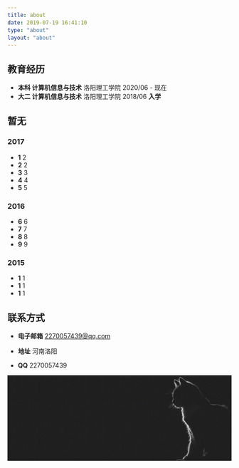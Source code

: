 ```yaml
---
title: about
date: 2019-07-19 16:41:10
type: "about"
layout: "about"
---
```



## 教育经历
* <b>本科 计算机信息与技术</b>
洛阳理工学院
2020/06 - 现在
* <b>大二 计算机信息与技术</b>
洛阳理工学院
2018/06
<b>入学</b>

## 暂无
### 2017
* <b>1</b>
2
* <b>2</b>
2
* <b>3</b>
3
* <b>4</b>
4
* <b>5</b>
5

### 2016
* <b>6</b>
6
* <b>7</b>
7
* <b>8</b>
8
* <b>9</b>
9

### 2015
* <b>1</b>
1
* <b>1</b>
1
* <b>1</b>
1

## 联系方式
* <b>电子邮箱</b>
2270057439@qq.com

* <b>地址</b>
河南洛阳
* <b>QQ</b>
2270057439

![](/medias/contact.jpg)